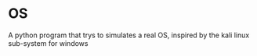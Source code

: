 # OS
 A python program that trys to simulates a real OS, inspired by the kali linux sub-system for windows
